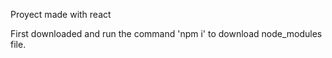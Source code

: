 Proyect made with react

First downloaded and run the command 'npm i' to download node_modules file.